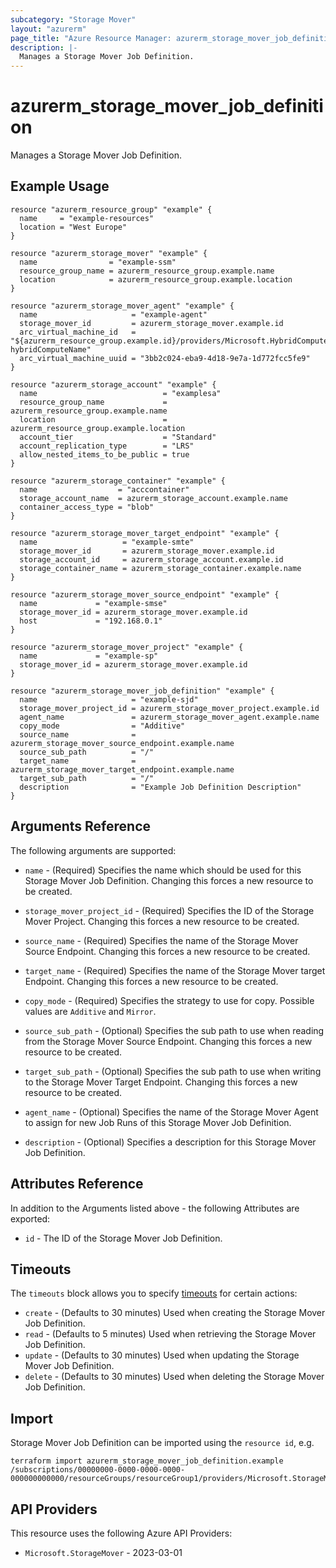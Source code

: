 ```yaml
---
subcategory: "Storage Mover"
layout: "azurerm"
page_title: "Azure Resource Manager: azurerm_storage_mover_job_definition"
description: |-
  Manages a Storage Mover Job Definition.
---
```


# azurerm_storage_mover_job_definition

Manages a Storage Mover Job Definition.

## Example Usage

```hcl
resource "azurerm_resource_group" "example" {
  name     = "example-resources"
  location = "West Europe"
}

resource "azurerm_storage_mover" "example" {
  name                = "example-ssm"
  resource_group_name = azurerm_resource_group.example.name
  location            = azurerm_resource_group.example.location
}

resource "azurerm_storage_mover_agent" "example" {
  name                     = "example-agent"
  storage_mover_id         = azurerm_storage_mover.example.id
  arc_virtual_machine_id   = "${azurerm_resource_group.example.id}/providers/Microsoft.HybridCompute/machines/examples-hybridComputeName"
  arc_virtual_machine_uuid = "3bb2c024-eba9-4d18-9e7a-1d772fcc5fe9"
}

resource "azurerm_storage_account" "example" {
  name                            = "examplesa"
  resource_group_name             = azurerm_resource_group.example.name
  location                        = azurerm_resource_group.example.location
  account_tier                    = "Standard"
  account_replication_type        = "LRS"
  allow_nested_items_to_be_public = true
}

resource "azurerm_storage_container" "example" {
  name                  = "acccontainer"
  storage_account_name  = azurerm_storage_account.example.name
  container_access_type = "blob"
}

resource "azurerm_storage_mover_target_endpoint" "example" {
  name                   = "example-smte"
  storage_mover_id       = azurerm_storage_mover.example.id
  storage_account_id     = azurerm_storage_account.example.id
  storage_container_name = azurerm_storage_container.example.name
}

resource "azurerm_storage_mover_source_endpoint" "example" {
  name             = "example-smse"
  storage_mover_id = azurerm_storage_mover.example.id
  host             = "192.168.0.1"
}

resource "azurerm_storage_mover_project" "example" {
  name             = "example-sp"
  storage_mover_id = azurerm_storage_mover.example.id
}

resource "azurerm_storage_mover_job_definition" "example" {
  name                     = "example-sjd"
  storage_mover_project_id = azurerm_storage_mover_project.example.id
  agent_name               = azurerm_storage_mover_agent.example.name
  copy_mode                = "Additive"
  source_name              = azurerm_storage_mover_source_endpoint.example.name
  source_sub_path          = "/"
  target_name              = azurerm_storage_mover_target_endpoint.example.name
  target_sub_path          = "/"
  description              = "Example Job Definition Description"
}
```

## Arguments Reference

The following arguments are supported:

* `name` - (Required) Specifies the name which should be used for this Storage Mover Job Definition. Changing this forces a new resource to be created.

* `storage_mover_project_id` - (Required) Specifies the ID of the Storage Mover Project. Changing this forces a new resource to be created.

* `source_name` - (Required) Specifies the name of the Storage Mover Source Endpoint. Changing this forces a new resource to be created.

* `target_name` - (Required) Specifies the name of the Storage Mover target Endpoint. Changing this forces a new resource to be created.

* `copy_mode` - (Required) Specifies the strategy to use for copy. Possible values are `Additive` and `Mirror`.

* `source_sub_path` - (Optional) Specifies the sub path to use when reading from the Storage Mover Source Endpoint. Changing this forces a new resource to be created.

* `target_sub_path` - (Optional) Specifies the sub path to use when writing to the Storage Mover Target Endpoint. Changing this forces a new resource to be created.

* `agent_name` - (Optional) Specifies the name of the Storage Mover Agent to assign for new Job Runs of this Storage Mover Job Definition.

* `description` - (Optional) Specifies a description for this Storage Mover Job Definition.

## Attributes Reference

In addition to the Arguments listed above - the following Attributes are exported:

* `id` - The ID of the Storage Mover Job Definition.

## Timeouts

The `timeouts` block allows you to specify [timeouts](https://www.terraform.io/docs/configuration/resources.html#timeouts) for certain actions:

* `create` - (Defaults to 30 minutes) Used when creating the Storage Mover Job Definition.
* `read` - (Defaults to 5 minutes) Used when retrieving the Storage Mover Job Definition.
* `update` - (Defaults to 30 minutes) Used when updating the Storage Mover Job Definition.
* `delete` - (Defaults to 30 minutes) Used when deleting the Storage Mover Job Definition.

## Import

Storage Mover Job Definition can be imported using the `resource id`, e.g.

```shell
terraform import azurerm_storage_mover_job_definition.example /subscriptions/00000000-0000-0000-0000-000000000000/resourceGroups/resourceGroup1/providers/Microsoft.StorageMover/storageMovers/storageMover1/projects/project1/jobDefinitions/jobDefinition1
```

## API Providers
<!-- This section is generated, changes will be overwritten -->
This resource uses the following Azure API Providers:

* `Microsoft.StorageMover` - 2023-03-01
